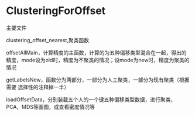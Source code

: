 # ClusteringForOffset
主要文件

clustering_offset_nearest,聚类函数

offsetAllMain，计算精度的主函数，计算的为五种偏移类型混合在一起，得出的精度，mode设为old时，精度为不聚类的情况；设mode为new时，精度为聚类的情况

getLabelsNew，函数分为两部分，一部分为人工聚类，一部分为现有聚类（根据需要 选择性的注释掉一半）

loadOffsetData，分别装载五个人的一个键五种偏移类型数据，进行聚类，PCA，MDS等画图，或查看密度情况等
